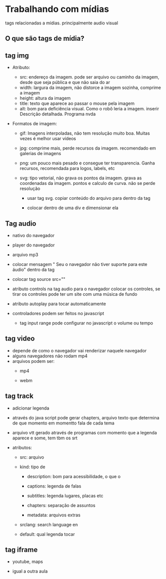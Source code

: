 # Trabalhando com mídias

tags relacionadas a mídias. principalmente audio visual

## O que são tags de mídia?

## tag img

- Atributo:
  
  - src: endereço da imagem. pode ser arquivo ou caminho da imagem, desde que seja pública e que não saia do ar
  - width: largura da imagem, não distorce a imagem sozinha, comprime a imagem
  - height: altura da imagem
  - title: texto que aparece ao passar o mouse pela imagem
  - alt: bom para deficiência visual. Como o robô leria a imagem. inserir Descrição detalhada. Programa nvda

- Formatos de imagem:
  
  - gif: Imagens interpoladas, não tem resolução muito boa. Muitas vezes é melhor usar vídeos
  
  - jpg: comprime mais, perde recursos da imagem. recomendado em galerias de imagens
  
  - png: um pouco mais pesado e consegue ter transparencia. Ganha  recursos, recomendada para  logos, labels, etc
  
  - svg: tipo vetorial, não grava os pontos da imagem. grava as coordenadas da imagem. pontos e calculo de curva. não se perde resolução

    - usar tag svg. copiar conteúdo do arquivo para dentro da tag

    - colocar dentro de uma div e dimensionar ela

## Tag audio

- nativo do navegador

- player do navegador

- arquivo mp3

- colocar mensagem " Seu o navegador não tiver suporte para este áudio" dentro da tag

- colocar tag source src=""

- atributo controls na tag audio para o navegador colocar os controles, se tirar os controles pode ter um site com uma música de fundo

- atributo autoplay para tocar automaticamente

- controladores podem ser feitos no javascript
  
  - tag input range pode configurar no javascript o volume ou tempo

## tag video

- depende de como o navegador vai renderizar naquele navegador
- alguns navegadores não rodam mp4
- arquivos podem ser:
  - mp4
  
  - webm

## tag track

- adicionar legenda

- através do java script pode gerar chapters, arquivo texto que determina de que momento em momentto fala de cada tema

- arquivo vtt gerado através de programas com momento que a legenda aparece e some, tem tbm os srt

- atributos:
  
  - src: arquivo
  
  - kind: tipo de

    - description: bom para acessibilidade, o que o

    - captions: legenda de falas

    - subtitles: legenda lugares, placas etc

    - chapters: separação de assuntos

    - metadata: arquivos extras
  
  - srclang: search language en
  
  - default: qual legenda tocar

## tag iframe

- youtube, maps

- igual a outra aula
